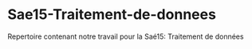 # Sae15-Traitement-de-donnees
Repertoire contenant notre travail pour la Saé15: Traitement de données 
